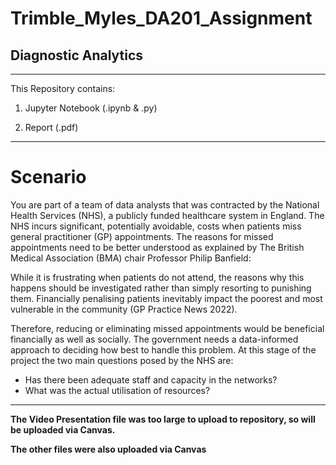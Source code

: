 # Trimble_Myles_DA201_Assignment
## Diagnostic Analytics

-------------------------

This Repository contains:

1. Jupyter Notebook (.ipynb & .py)

2. Report (.pdf)

-------------------------

# Scenario

You are part of a team of data analysts that was contracted by the National Health Services (NHS), a publicly funded healthcare system in England. The NHS incurs significant, potentially avoidable, costs when patients miss general practitioner (GP) appointments. The reasons for missed appointments need to be better understood as explained by The British Medical Association (BMA) chair Professor Philip Banfield:

While it is frustrating when patients do not attend, the reasons why this happens should be investigated rather than simply resorting to punishing them. Financially penalising patients inevitably impact the poorest and most vulnerable in the community (GP Practice News 2022). 

Therefore, reducing or eliminating missed appointments would be beneficial financially as well as socially. The government needs a data-informed approach to deciding how best to handle this problem. At this stage of the project the two main questions posed by the NHS are:

- Has there been adequate staff and capacity in the networks?
- What was the actual utilisation of resources?

-------------------------

**The Video Presentation file was too large to upload to repository, so will be uploaded via Canvas.**

**The other files were also uploaded via Canvas**
